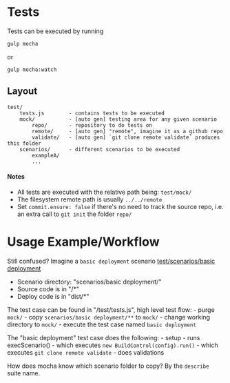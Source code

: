 # Tests
Tests can be executed by running
```bash
gulp mocha
```
or 
```bash
gulp mocha:watch
```



## Layout
```
test/
    tests.js        - contains tests to be executed
    mock/      		- [auto gen] testing area for any given scenario
    	repo/		- repository to do tests on
        remote/     - [auto gen] "remote", imagine it as a github repo
        validate/   - [auto gen] `git clone remote validate` produces this folder
    scenarios/      - different scenarios to be executed
        exampleA/
        ...
```

#### Notes

- All tests are executed with the relative path being: `test/mock/`
- The filesystem remote path is usually `../../remote`
- Set `commit.ensure: false` if there's no need to track the source repo, i.e. an extra call to `git init` the folder `repo/`


# Usage Example/Workflow
Still confused? Imagine a `basic deployment` scenario [test/scenarios/basic deployment](/test/scenarios/basic%20deployment)

- Scenario directory: "scenarios/basic deployment/"
- Source code is in "/*"
- Deploy code is in "dist/*"

The test case can be found in "/test/tests.js", high level test flow:
	- purge `mock/`
	- copy `scenarios/basic deployment/**` to `mock/`
	- change working directory to `mock/`
	- execute the test case named `basic deployment`

The "basic deployment" test case does the following:
	- setup
	- runs execScenario()
		- which executes `new BuildControl(config).run()`
		- which executes `git clone remote validate`
	- does validations

How does mocha know which scenario folder to copy? By the `describe` suite name.
